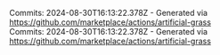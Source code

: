 Commits: 2024-08-30T16:13:22.378Z - Generated via https://github.com/marketplace/actions/artificial-grass
<br>
Commits: 2024-08-30T16:13:22.378Z - Generated via https://github.com/marketplace/actions/artificial-grass
<br>
